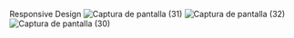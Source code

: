 Responsive Design
![Captura de pantalla (31)](https://github.com/Jerysha/alura-encrypt-decrypt-project/assets/83254656/3b1fa808-fd53-4308-b800-49dce499626c)
![Captura de pantalla (32)](https://github.com/Jerysha/alura-encrypt-decrypt-project/assets/83254656/6fda50ed-767d-487f-bc16-0125103dd6a8)
![Captura de pantalla (30)](https://github.com/Jerysha/alura-encrypt-decrypt-project/assets/83254656/15400e7a-b3bc-40bc-b287-2f7b73ddc8db)
